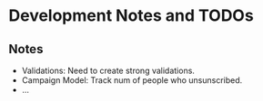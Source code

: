 Development Notes and TODOs
===========================

Notes
-----

+  Validations: Need to create strong validations.
+  Campaign Model: Track num of people who unsunscribed.
+  ...
